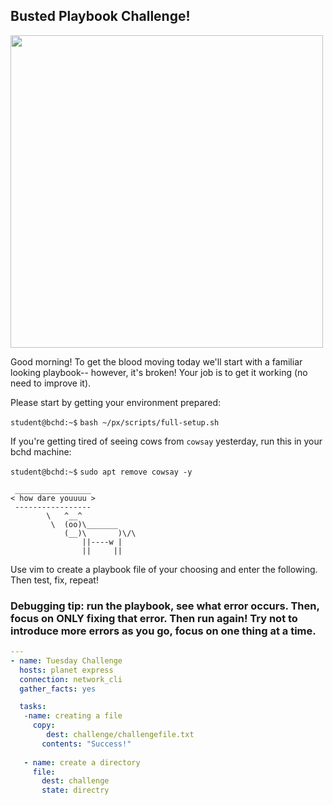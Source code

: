 ## Busted Playbook Challenge!

<img src="https://i.redd.it/i4v9op0chrc51.jpg" width="500"/>



Good morning! To get the blood moving today we'll start with a familiar looking playbook-- however, it's broken! Your job is to get it working (no need to improve it).

Please start by getting your environment prepared:

`student@bchd:~$` `bash ~/px/scripts/full-setup.sh`

If you're getting tired of seeing cows from `cowsay` yesterday, run this in your bchd machine:

`student@bchd:~$` `sudo apt remove cowsay -y`

```
 _________________
< how dare youuuu >
 -----------------
        \   ^__^
         \  (oo)\_______
            (__)\       )\/\
                ||----w |
                ||     ||
```

Use vim to create a playbook file of your choosing and enter the following. Then test, fix, repeat!

### Debugging tip: run the playbook, see what error occurs. Then, focus on ONLY fixing that error. Then run again! Try not to introduce more errors as you go, focus on one thing at a time.

```yaml
---
- name: Tuesday Challenge
  hosts: planet express
  connection: network_cli
  gather_facts: yes

  tasks:
   -name: creating a file
     copy:
        dest: challenge/challengefile.txt
       contents: "Success!"
       
   - name: create a directory
     file: 
       dest: challenge
       state: directry
```

<!--
### SOLUTION

```yaml
---
- name: Tuesday Challenge
  hosts: planetexpress
  connection: ssh 
  gather_facts: yes 

  tasks:
   - name: create a directory
     file: 
       dest: challenge
       state: directory

   - name: creating a file
     copy:
       dest: challenge/challengefile.txt
       content: "Success!"
```
-->
